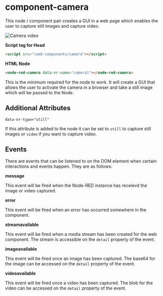 
# component-camera

This node / component pair creates a GUI in a web page which enables the user to capture still images and capture video.

![Camera video](/docs/images/component-camera-demo.gif)

**Script tag for Head**

```HTML
<script src="/web-components/camera"></script>
```

**HTML Node**

```HTML
<node-red-camera data-nr-name="camera1"></node-red-camera>
```
This is the minimum required for the node to work. It will create a GUI that allows the user to activate the camera in a browser and take a still image which will be passed to the Node.

## Additional Attributes

`data-nr-type="still"`

If this attribute is added to the node it can be set to `still` to capture still images or `video` if you want to capture video.

## Events

There are events that can be listened to on the DOM element when certain interactions and events happen. They are as follows:

**message**

This event will be fired when the Node-RED instance has receievd the image or video captured.

**error**

This event will be fired when an error has occurred somewhere in the component.

**streamavailable**

This event will be fired when a media stream has been created for the web component. The stream is accessible on the `detail` property of the event.

**imageavailable**

This event will be fired once an image has been captured. The base64 for the image can be accessed on the `detail` property of the event.

**videoavailable**

This event will be fired once a video has been captured. The blob for the video can be accessed on the `detail` property of the event.
